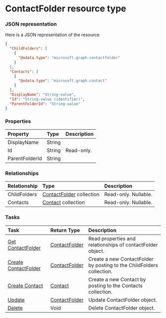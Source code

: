 # ContactFolder resource type



### JSON representation

Here is a JSON representation of the resource

<!-- {
  "blockType": "resource",
  "optionalProperties": [
    "ChildFolders",
    "Contacts"
  ],
  "@odata.type": "microsoft.graph.contactfolder"
}-->

```json
{
  "ChildFolders": [
    {
      "@odata.type": "microsoft.graph.contactfolder"
    }
  ],
  "Contacts": [
    {
      "@odata.type": "microsoft.graph.contact"
    }
  ],
  "DisplayName": "String-value",
  "Id": "String-value (identifier)",
  "ParentFolderId": "String-value"
}

```
### Properties
| Property	   | Type	|Description|
|:---------------|:--------|:----------|
|DisplayName|String||
|Id|String| Read-only.|
|ParentFolderId|String||

### Relationships
| Relationship | Type	|Description|
|:---------------|:--------|:----------|
|ChildFolders|[ContactFolder](contactfolder.md) collection| Read-only. Nullable.|
|Contacts|[Contact](contact.md) collection| Read-only. Nullable.|

### Tasks

| Task		   | Return Type	|Description|
|:---------------|:--------|:----------|
|[Get ContactFolder](../api/contactfolder_get.md) | [ContactFolder](contactfolder.md) |Read properties and relationships of contactFolder object.|
|[Create ContactFolder](../api/contactfolder_post_childfolders.md) |[ContactFolder](contactfolder.md)| Create a new ContactFolder by posting to the ChildFolders collection.|
|[Create Contact](../api/contactfolder_post_contacts.md) |[Contact](contact.md)| Create a new Contact by posting to the Contacts collection.|
|[Update](../api/contactfolder_update.md) | [ContactFolder](contactfolder.md)	|Update ContactFolder object. |
|[Delete](../api/contactfolder_delete.md) | Void	|Delete ContactFolder object. |

<!-- uuid: 32f1755a-ea3d-44f4-b5e9-cc33e7162400
2015-10-19 09:02:11 UTC -->
<!-- {
  "type": "#page.annotation",
  "description": "ContactFolder resource",
  "keywords": "",
  "section": "documentation",
  "tocPath": ""
}-->